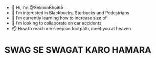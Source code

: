 - 👋 Hi, I’m @SelmonBhoi65
- 👀 I’m interested in Blackbucks, Starbucks and Pedestrians
- 🌱 I’m currently learning how to increase size of 
- 💞️ I’m looking to collaborate on car accidents
- 📫 How to reach me sleep on footpath, meet you at heaven

# SWAG SE SWAGAT KARO HAMARA
